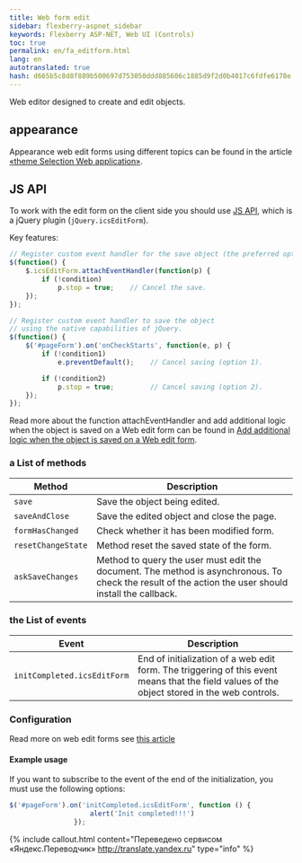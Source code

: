```yaml
--- 
title: Web form edit 
sidebar: flexberry-aspnet_sidebar 
keywords: Flexberry ASP-NET, Web UI (Controls) 
toc: true 
permalink: en/fa_editform.html 
lang: en 
autotranslated: true 
hash: d665b5c8d8f889b500697d753050ddd885606c1885d9f2d0b4017c6fdfe6178e 
--- 
```


Web editor designed to create and edit objects. 

## appearance 

Appearance web edit forms using different topics can be found in the article [«theme Selection Web application»](fa_choose-theme.html). 

## JS API 

To work with the edit form on the client side you should use [JS API](fa_javascript-api.html), which is a jQuery plugin (`jQuery.icsEditForm`). 

Key features: 

```javascript
// Register custom event handler for the save object (the preferred option). 
$(function() {
    $.icsEditForm.attachEventHandler(function(p) {
        if (!condition)
            p.stop = true;    // Cancel the save. 
    });
});

// Register custom event handler to save the object 
// using the native capabilities of jQuery. 
$(function() {
    $('#pageForm').on('onCheckStarts', function(e, p) {
        if (!condition1)
            e.preventDefault();    // Cancel saving (option 1). 

        if (!condition2)
            p.stop = true;         // Cancel saving (option 2). 
    });
});
``` 

Read more about the function attachEventHandler and add additional logic when the object is saved on a Web edit form can be found in [Add additional logic when the object is saved on a Web edit form](fa_add-extra-logic-editform.html). 

### a List of methods 

|Method | Description| 
|---|---| 
|`save` | Save the object being edited.| 
|`saveAndClose` | Save the edited object and close the page.| 
|`formHasChanged` | Check whether it has been modified form.| 
|`resetChangeState` | Method reset the saved state of the form.| 
|`askSaveChanges` | Method to query the user must edit the document. The method is asynchronous. To check the result of the action the user should install the callback.| 

### the List of events 

|Event | Description| 
|---|---| 
|`initCompleted.icsEditForm`| End of initialization of a web edit form. The triggering of this event means that the field values of the object stored in the web controls.| 

### Configuration 

Read more on web edit forms see [this article](fa_editform-configuration.html) 

#### Example usage 

If you want to subscribe to the event of the end of the initialization, you must use the following options: 

```javascript
$('#pageForm').on('initCompleted.icsEditForm', function () {
                    alert('Init completed!!!')
                });
``` 



{% include callout.html content="Переведено сервисом «Яндекс.Переводчик» <http://translate.yandex.ru>" type="info" %}